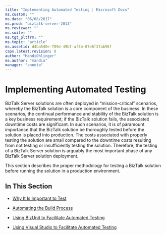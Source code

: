 ```yaml
---
title: "Implementing Automated Testing | Microsoft Docs"
ms.custom: ""
ms.date: "06/08/2017"
ms.prod: "biztalk-server-2013"
ms.reviewer: ""
ms.suite: ""
ms.tgt_pltfrm: ""
ms.topic: "article"
ms.assetid: d4ba540e-789d-49bf-af4b-87e6f37ab96f
caps.latest.revision: 8
author: "MandiOhlinger"
ms.author: "mandia"
manager: "anneta"
---
```

# Implementing Automated Testing
BizTalk Server solutions are often deployed in “mission-critical” scenarios, whereby the BizTalk solution is a core component of the business. In these scenarios, the continual performance and stability of the BizTalk solution is a key business requirement; if the BizTalk solution fails, the associated downtime costs are significant. In such scenarios, it is of paramount importance that the BizTalk solution be thoroughly tested before the solution is placed into production. The costs associated with properly testing the solution are small compared to the downtime costs resulting from not testing or insufficiently testing the solution. Therefore, the testing of a BizTalk Server solution is arguably the most important phase of any BizTalk Server solution deployment.  
  
 This section describes the proper methodology for testing a BizTalk solution before running the solution in a production environment.  
  
## In This Section  
  
-   [Why It Is Important to Test](../technical-guides/why-it-is-important-to-test.md)  
  
-   [Automating the Build Process](../technical-guides/automating-the-build-process.md)  
  
-   [Using BizUnit to Facilitate Automated Testing](../technical-guides/using-bizunit-to-facilitate-automated-testing.md)  
  
-   [Using Visual Studio to Facilitate Automated Testing](../technical-guides/using-visual-studio-to-facilitate-automated-testing.md)